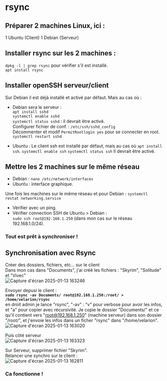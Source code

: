 # rsync

## Préparer 2 machines Linux, ici :
1 Ubuntu (Client)
1 Debian (Serveur)

## Installer rsync sur les 2 machines :  
`dpkg -l | grep rsync` pour vérifier s'il est installé.  
``apt install rsync``  


## Installer openSSH serveur/client  
Sur Debian il est déjà installé et activé par défaut. Mais au cas où :  

* Debian sera le serveur :  
`apt install sshd`  
``systemctl enable sshd``  
`systemctl status sshd` : il devrait être activé.  
Configurer fichier de conf. : `/etc/ssh/sshd_config`  
Décommenter et modif `PermitRootlogin yes` pour se connecter en root.  
`systemctl restart sshd`  

* Ubuntu :
  Le client ssh est installé par défaut, mais au cas où `apt install ssh`.
  ``systemctl enable ssh``
  ``systemctl status ssh``
  Il devrait être activé.  

## Mettre les 2 machines sur le même réseau  

* Debian : `nano /etc/network/interfaces`  
* Ubuntu : interface graphique.  

Une fois les machines sur le même réseau et pour Debian : `systemctl restat networking.service`  
* Vérifier avec un ping.  
* Vérifier connection SSH de Ubuntu > Debian :  
`sudo ssh root@192.168.1.250` (dans mon cas sur le réseau 192.168.1.0/24).  

### Tout est prêt à synchroniser !  

## Synchronisation avec Rsync  
Créer des dossiers, fichiers, etc... sur le client  
Dans mon cas dans "Documents", j'ai créé les fichiers : "Skyrim", "Solitude" et "Vivec"  
![Capture d'écran 2025-01-13 163246](https://github.com/user-attachments/assets/d3c38170-f1dd-4d80-a648-00792e68704f)  



Envoyer depusi le client :  
**``sudo rsync -av Documents/ root@192.168.1.250:/root/ > /home/velarion/rsync``**  
en droit admin je lance "rsync", "-av" : "v" pour verbose pour avoir les infos, et "a" pour copier avec récursivité. Je copie le dossier "Documents/" et ce qu'il contient vers "root@192.168.1.250" (machine serveur) dans son dossier "/root/", et j'envoie les infos dans un ficher "rsync" dans "/home/velarion".  
![Capture d'écran 2025-01-13 163020](https://github.com/user-attachments/assets/3e301b0c-2245-4034-9197-17e1c24ac07d)  

Puis côté serveur  
![Capture d'écran 2025-01-13 163323](https://github.com/user-attachments/assets/802e8df4-38d5-496f-b70c-17a6417bed47)


Sur Serveur, supprimer fichier "Skyrim".  
Relancer une synchro sur le client :  
![Capture d'écran 2025-01-13 162811](https://github.com/user-attachments/assets/77134041-da1b-436a-9bdf-09fa6fe00a51)  

### Ca fonctionne !  
